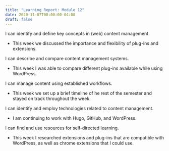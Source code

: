 ```yaml
---
title: "Learning Report: Module 12"
date: 2020-11-07T00:00:00-04:00
draft: false
---
```


I can identify and define key concepts in (web) content management.
- This week we discussed the importance and flexibility of plug-ins and extensions.

I can describe and compare content management systems.
- This week I was able to compare different plug-ins available while using WordPress.

I can manage content using established workflows.
- This week we set up a brief timeline of he rest of the semester and stayed on track throughout the week.

I can identify and employ technologies related to content management.
- I am continuing to work with Hugo, GitHub, and WordPress.

I can find and use resources for self-directed learning.
- This week I researched extensions and plug-ins that are compatible with WordPress, as well as chrome extensions that I could use.
